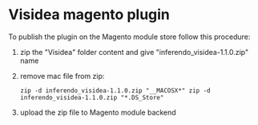 # Visidea magento plugin

To publish the plugin on the Magento module store follow this procedure:

1. zip the "Visidea" folder content and give "inferendo_visidea-1.1.0.zip" name
2. remove mac file from zip:

    `
    zip -d inferendo_visidea-1.1.0.zip "__MACOSX*"
    zip -d inferendo_visidea-1.1.0.zip "*.DS_Store"
    `
3. upload the zip file to Magento module backend

